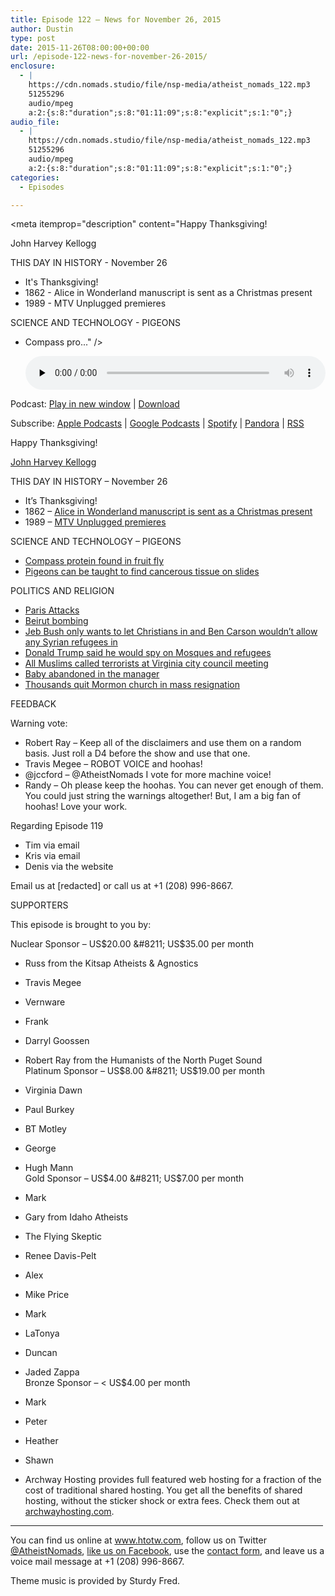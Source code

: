 ```yaml
---
title: Episode 122 – News for November 26, 2015
author: Dustin
type: post
date: 2015-11-26T08:00:00+00:00
url: /episode-122-news-for-november-26-2015/
enclosure:
  - |
    https://cdn.nomads.studio/file/nsp-media/atheist_nomads_122.mp3
    51255296
    audio/mpeg
    a:2:{s:8:"duration";s:8:"01:11:09";s:8:"explicit";s:1:"0";}
audio_file:
  - |
    https://cdn.nomads.studio/file/nsp-media/atheist_nomads_122.mp3
    51255296
    audio/mpeg
    a:2:{s:8:"duration";s:8:"01:11:09";s:8:"explicit";s:1:"0";}
categories:
  - Episodes

---
```

<div itemscope itemtype="http://schema.org/AudioObject">
  <meta itemprop="name" content="Episode 122 &#8211; News for November 26, 2015" />
  
  <meta itemprop="uploadDate" content="2015-11-26T01:00:00-07:00" />
  
  <meta itemprop="encodingFormat" content="audio/mpeg" />
  
  <meta itemprop="duration" content="PT1H11M09S" />
  
  <meta itemprop="description" content="Happy Thanksgiving!

John Harvey Kellogg

THIS DAY IN HISTORY - November 26

* It's Thanksgiving!
* 1862 - Alice in Wonderland manuscript is sent as a Christmas present
* 1989 - MTV Unplugged premieres

SCIENCE AND TECHNOLOGY - PIGEONS

* Compass pro..." />
  
  <meta itemprop="contentUrl" content="https://dts.podtrac.com/redirect.mp3/cdn.nomads.studio/file/nsp-media/atheist_nomads_122.mp3" />
  
  <meta itemprop="contentSize" content="48.9" />
  </p> 
  
  <div class="powerpress_player" id="powerpress_player_8379">
    <audio class="wp-audio-shortcode" id="audio-5114-123" preload="none" style="width: 100%;" controls="controls"><source type="audio/mpeg" src="https://dts.podtrac.com/redirect.mp3/cdn.nomads.studio/file/nsp-media/atheist_nomads_122.mp3?_=123" /><a href="https://dts.podtrac.com/redirect.mp3/cdn.nomads.studio/file/nsp-media/atheist_nomads_122.mp3">https://dts.podtrac.com/redirect.mp3/cdn.nomads.studio/file/nsp-media/atheist_nomads_122.mp3</a></audio>
  </div>
</div>

<p class="powerpress_links powerpress_links_mp3">
  Podcast: <a href="https://dts.podtrac.com/redirect.mp3/cdn.nomads.studio/file/nsp-media/atheist_nomads_122.mp3" class="powerpress_link_pinw" target="_blank" title="Play in new window" onclick="return powerpress_pinw('https://htotw.com/?powerpress_pinw=5114-podcast');" rel="nofollow">Play in new window</a> | <a href="https://dts.podtrac.com/redirect.mp3/cdn.nomads.studio/file/nsp-media/atheist_nomads_122.mp3" class="powerpress_link_d" title="Download" rel="nofollow" download="atheist_nomads_122.mp3">Download</a>
</p>

<p class="powerpress_links powerpress_subscribe_links">
  Subscribe: <a href="https://podcasts.apple.com/us/podcast/humanists-take-on-the-world/id530050098?mt=2&ls=1" class="powerpress_link_subscribe powerpress_link_subscribe_itunes" target="_blank" title="Subscribe on Apple Podcasts" rel="nofollow">Apple Podcasts</a> | <a href="https://www.google.com/podcasts?feed=aHR0cDovL2F0aGVpc3Rub21hZHMubGlic3luLmNvbS9yc3M%3D" class="powerpress_link_subscribe powerpress_link_subscribe_googleplay" target="_blank" title="Subscribe on Google Podcasts" rel="nofollow">Google Podcasts</a> | <a href="https://open.spotify.com/show/3LzK2xZGike6Tc1GEMtMbr?si=LieN9SNuTpq96smuaUsH8A" class="powerpress_link_subscribe powerpress_link_subscribe_spotify" target="_blank" title="Subscribe on Spotify" rel="nofollow">Spotify</a> | <a href="https://www.pandora.com/podcast/atheist-nomads/PC:10122?corr=62071012&part=ug" class="powerpress_link_subscribe powerpress_link_subscribe_pandora" target="_blank" title="Subscribe on Pandora" rel="nofollow">Pandora</a> | <a href="https://htotw.com/feed/podcast/" class="powerpress_link_subscribe powerpress_link_subscribe_rss" target="_blank" title="Subscribe via RSS" rel="nofollow">RSS</a>
</p>

Happy Thanksgiving!

<a href="https://en.wikipedia.org/wiki/John_Harvey_Kellogg" target="_blank" rel="noopener">John Harvey Kellogg</a>

THIS DAY IN HISTORY &#8211; November 26

* It&#8217;s Thanksgiving!  
* 1862 &#8211; <a href="http://www.history.com/this-day-in-history/alice-in-wonderland-manuscript-is-sent-as-a-christmas-present" target="_blank" rel="noopener">Alice in Wonderland manuscript is sent as a Christmas present</a>  
* 1989 &#8211; <a href="http://www.history.com/this-day-in-history/mtv-unplugged-premieres" target="_blank" rel="noopener">MTV Unplugged premieres</a>

SCIENCE AND TECHNOLOGY &#8211; PIGEONS

* <a href="http://www.theguardian.com/science/2015/nov/16/tiny-protein-compasses-found-in-fruit-flies-and-potentially-humans" target="_blank" rel="noopener">Compass protein found in fruit fly</a>  
* <a href="http://journals.plos.org/plosone/article?id=10.1371/journal.pone.0141357" target="_blank" rel="noopener">Pigeons can be taught to find cancerous tissue on slides</a>

POLITICS AND RELIGION

* <a href="https://en.wikipedia.org/wiki/November_2015_Paris_attacks" target="_blank" rel="noopener">Paris Attacks</a>  
* <a href="http://usuncut.com/world/beirut-this-terrorist-attack-didnt-get-any-media/&quot;" target="_blank" rel="noopener">Beirut bombing</a>  
* <a href="http://www.thenewcivilrightsmovement.com/uncucumbered/jeb_bush_says_after_paris_attacks_only_christians_should_be_allowed_into_the_u_s" target="_blank" rel="noopener">Jeb Bush only wants to let Christians in and Ben Carson wouldn’t allow any Syrian refugees in</a>  
* <a href="http://www.cbsnews.com/news/donald-trump-i-want-surveillance-of-certain-mosques/" target="_blank" rel="noopener">Donald Trump said he would spy on Mosques and refugees</a>  
* <a href="http://www.wusa9.com/story/news/local/virginia/2015/11/18/hate-speech-closes-spotsylvania-public-meeting/76027308/" target="_blank" rel="noopener">All Muslims called terrorists at Virginia city council meeting</a>  
* <a href="http://www.nytimes.com/2015/11/25/nyregion/newborn-is-left-in-nativity-scene-at-a-queens-church.html?_r=0" target="_blank" rel="noopener">Baby abandoned in the manager</a>  
* <a href="http://www.good4utah.com/news/local-news/thousands-file-resignation-letters-from-the-lds-church" target="_blank" rel="noopener">Thousands quit Mormon church in mass resignation</a>

FEEDBACK

Warning vote:  
* Robert Ray &#8211; Keep all of the disclaimers and use them on a random basis. Just roll a D4 before the show and use that one.  
* Travis Megee &#8211; ROBOT VOICE and hoohas!  
* @jccford &#8211; @AtheistNomads I vote for more machine voice!  
* Randy &#8211; Oh please keep the hoohas. You can never get enough of them. You could just string the warnings altogether! But, I am a big fan of hoohas! Love your work.

Regarding Episode 119  
* Tim via email  
* Kris via email  
* Denis via the website

Email us at [redacted] or call us at +1 (208) 996-8667.

SUPPORTERS

This episode is brought to you by:

Nuclear Sponsor &#8211; US$20.00 &#8211; US$35.00 per month  
* Russ from the Kitsap Atheists & Agnostics  
* Travis Megee  
* Vernware  
* Frank  
* Darryl Goossen  
* Robert Ray from the Humanists of the North Puget Sound  
Platinum Sponsor &#8211; US$8.00 &#8211; US$19.00 per month  
* Virginia Dawn  
* Paul Burkey  
* BT Motley  
* George  
* Hugh Mann  
Gold Sponsor &#8211; US$4.00 &#8211; US$7.00 per month  
* Mark  
* Gary from Idaho Atheists  
* The Flying Skeptic  
* Renee Davis-Pelt  
* Alex  
* Mike Price  
* Mark  
* LaTonya  
* Duncan  
* Jaded Zappa  
Bronze Sponsor &#8211; < US$4.00 per month  
* Mark  
* Peter  
* Heather  
* Shawn

* Archway Hosting provides full featured web hosting for a fraction of the cost of traditional shared hosting. You get all the benefits of shared hosting, without the sticker shock or extra fees. Check them out at <a href="http://archwayhosting.com/" target="_blank" rel="noopener">archwayhosting.com</a>.

<hr width="500" />

You can find us online at <a href="https://www.htotw.com/" target="_blank" rel="noopener">www.htotw.com</a>, follow us on Twitter <a href="https://htotw.com/twitter" target="_blank" rel="noopener">@AtheistNomads</a>, <a href="https://htotw.com/facebook" target="_blank" rel="noopener">like us on Facebook</a>, use the [contact form](https://htotw.com/contact), and leave us a voice mail message at +1 (208) 996-8667.

Theme music is provided by Sturdy Fred.
